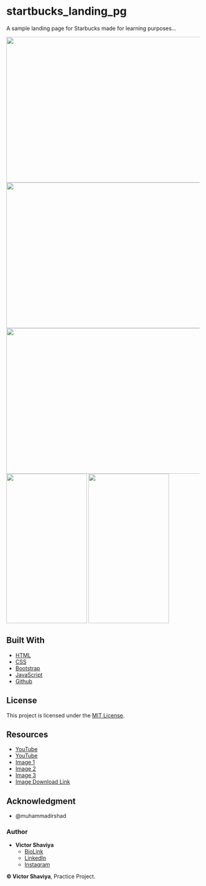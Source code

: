# startbucks_landing_pg
A sample landing page for Starbucks made for learning purposes...
     
<img src="#" width="750" height="380">             
<img src="#" width="750" height="380">             
<img src="#" width="750" height="380">             
<img src="#" width="210" height="390">            
<img src="#" width="210" height="390">            

## Built With

* [HTML](https://developer.mozilla.org/en-US/docs/Web/HTML)        
* [CSS](https://developer.mozilla.org/en-US/docs/Web/css)             
* [Bootstrap](https://getbootstrap.com/docs/5.2/getting-started/introduction/)         
* [JavaScript](https://developer.mozilla.org/en-US/docs/Web/JavaScript)              
* [Github](https://github.com/ShaviyaVictor/shaviya)

## License

This project is licensed under the [MIT License](https://github.com/ShaviyaVictor/startbucks_landing_pg/blob/main/LICENSE).           

## Resources
- [YouTube](https://www.youtube.com/watch?v=91Q6RvKvd7o)          
- [YouTube](https://www.youtube.com/watch?v=HXKNedyDbNE)          
- [Image 1](https://freepngimg.com/png/77325-frappuccino-drink-chocolate-starbucks-matcha-white)          
- [Image 2](https://freepngimg.com/png/62115-tea-coffee-drink-starbucks-latte-free-download-image)          
- [Image 3](https://freepngimg.com/png/62120-coffee-frappuccino-drink-latte-starbucks-unicorn)          
- [Image Download Link](https://drive.google.com/drive/folders/1OOjAy4cfM5tDKceT8-bEI5M78_98iRLV)          


## Acknowledgment

* @muhammadirshad

### Author

* **Victor Shaviya**        
  - [BioLink](https://bio.link/shaviya)       
  - [LinkedIn](https://www.linkedin.com/in/ShaviyaVictor/)          
  - [Instagram](https://www.instagram.com/shaviyavictor/)        
  
  
**© Victor Shaviya**, Practice Project.